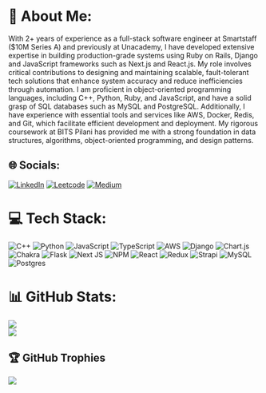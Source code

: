 # 💫 About Me:
With 2+ years of experience as a full-stack software engineer at Smartstaff ($10M Series A) and previously at Unacademy, I have developed extensive expertise in building production-grade systems using Ruby on Rails, Django and JavaScript frameworks such as Next.js and React.js. My role involves critical contributions to designing and maintaining scalable, fault-tolerant tech solutions that enhance system accuracy and reduce inefficiencies through automation. I am proficient in object-oriented programming languages, including C++, Python, Ruby, and JavaScript, and have a solid grasp of SQL databases such as MySQL and PostgreSQL. Additionally, I have experience with essential tools and services like AWS, Docker, Redis, and Git, which facilitate efficient development and deployment. My rigorous coursework at BITS Pilani has provided me with a strong foundation in data structures, algorithms, object-oriented programming, and design patterns.


## 🌐 Socials:
[![LinkedIn](https://img.shields.io/badge/LinkedIn-%230077B5.svg?logo=linkedin&logoColor=white)](https://linkedin.com/in/bhavya-bits) [![Leetcode](https://img.shields.io/badge/-LeetCode-FFA116?logo=LeetCode&logoColor=white)](https://leetcode.com/shotkey/) [![Medium](https://img.shields.io/badge/Medium-12100E?logo=medium&logoColor=white)](https://medium.com/@bhavyabhatia) 

# 💻 Tech Stack:
![C++](https://img.shields.io/badge/c++-%2300599C.svg?style=for-the-badge&logo=c%2B%2B&logoColor=white) ![Python](https://img.shields.io/badge/python-3670A0?style=for-the-badge&logo=python&logoColor=ffdd54) ![JavaScript](https://img.shields.io/badge/javascript-%23323330.svg?style=for-the-badge&logo=javascript&logoColor=%23F7DF1E) ![TypeScript](https://img.shields.io/badge/typescript-%23007ACC.svg?style=for-the-badge&logo=typescript&logoColor=white) ![AWS](https://img.shields.io/badge/AWS-%23FF9900.svg?style=for-the-badge&logo=amazon-aws&logoColor=white) ![Django](https://img.shields.io/badge/django-%23092E20.svg?style=for-the-badge&logo=django&logoColor=white) ![Chart.js](https://img.shields.io/badge/chart.js-F5788D.svg?style=for-the-badge&logo=chart.js&logoColor=white) ![Chakra](https://img.shields.io/badge/chakra-%234ED1C5.svg?style=for-the-badge&logo=chakraui&logoColor=white) ![Flask](https://img.shields.io/badge/flask-%23000.svg?style=for-the-badge&logo=flask&logoColor=white) ![Next JS](https://img.shields.io/badge/Next-black?style=for-the-badge&logo=next.js&logoColor=white) ![NPM](https://img.shields.io/badge/NPM-%23CB3837.svg?style=for-the-badge&logo=npm&logoColor=white) ![React](https://img.shields.io/badge/react-%2320232a.svg?style=for-the-badge&logo=react&logoColor=%2361DAFB) ![Redux](https://img.shields.io/badge/redux-%23593d88.svg?style=for-the-badge&logo=redux&logoColor=white) ![Strapi](https://img.shields.io/badge/strapi-%232E7EEA.svg?style=for-the-badge&logo=strapi&logoColor=white) ![MySQL](https://img.shields.io/badge/mysql-%2300000f.svg?style=for-the-badge&logo=mysql&logoColor=white) ![Postgres](https://img.shields.io/badge/postgres-%23316192.svg?style=for-the-badge&logo=postgresql&logoColor=white)
# 📊 GitHub Stats:
![](https://github-readme-streak-stats.herokuapp.com/?user=bhavyabhatia11&theme=dark&hide_border=false)<br/>
![](https://github-readme-stats.vercel.app/api/top-langs/?username=bhavyabhatia11&theme=dark&hide_border=false&include_all_commits=true&count_private=false&layout=compact)

## 🏆 GitHub Trophies
![](https://github-profile-trophy.vercel.app/?username=bhavyabhatia11&theme=radical&no-frame=false&no-bg=true&margin-w=4)

<!-- Proudly created with GPRM ( https://gprm.itsvg.in ) -->
